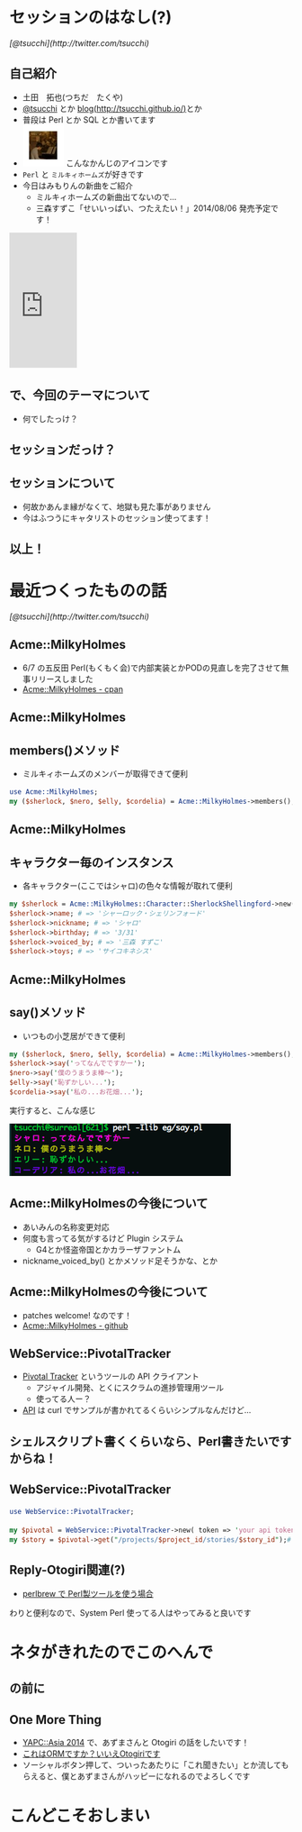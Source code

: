 セッションのはなし(?)
==========

<address>[@tsucchi](http://twitter.com/tsucchi)</address>


自己紹介
---
+ 土田　拓也(つちだ　たくや)
+ [@tsucchi](http://twitter.com/tsucchi) とか [blog(http://tsucchi.github.io/)](http://tsucchi.github.io/)とか
+ 普段は Perl とか SQL とか書いてます
+ <img src="./icon.jpeg"> こんなかんじのアイコンです
+ `Perl` と `ミルキィホームズ`が好きです
+ 今日はみもりんの新曲をご紹介
    + ミルキィホームズの新曲出てないので...
    + 三森すずこ「せいいっぱい、つたえたい！」2014/08/06 発売予定です！

<iframe src="http://rcm-fe.amazon-adsystem.com/e/cm?t=tsucchisblog-22&o=9&p=8&l=as1&asins=B00KF0LDTW&ref=qf_sp_asin_til&fc1=000000&IS2=1&lt1=_blank&m=amazon&lc1=0000FF&bc1=000000&bg1=FFFFFF&f=ifr" style="width:120px;height:240px;" scrolling="no" marginwidth="0" marginheight="0" frameborder="0"></iframe>

で、今回のテーマについて
---
+ 何でしたっけ？

セッションだっけ？
---

セッションについて
---
+ 何故かあんま縁がなくて、地獄も見た事がありません
+ 今はふつうにキャタリストのセッション使ってます！


以上！
---

最近つくったものの話
==========

<address>[@tsucchi](http://twitter.com/tsucchi)</address>


Acme::MilkyHolmes
---
+ 6/7 の五反田 Perl(もくもく会)で内部実装とかPODの見直しを完了させて無事リリースしました
+ [Acme::MilkyHolmes - cpan](http://search.cpan.org/dist/Acme-MilkyHolmes/)

Acme::MilkyHolmes
---
## members()メソッド
+ ミルキィホームズのメンバーが取得できて便利

```perl
use Acme::MilkyHolmes;
my ($sherlock, $nero, $elly, $cordelia) = Acme::MilkyHolmes->members();

```

Acme::MilkyHolmes
---

## キャラクター毎のインスタンス
+ 各キャラクター(ここではシャロ)の色々な情報が取れて便利

```perl
my $sherlock = Acme::MilkyHolmes::Character::SherlockShellingford->new();
$sherlock->name; # => 'シャーロック・シェリンフォード'
$sherlock->nickname; # => 'シャロ'
$sherlock->birthday; # => '3/31'
$sherlock->voiced_by; # => '三森 すずこ'
$sherlock->toys; # => 'サイコキネシス'
```

Acme::MilkyHolmes
---

## say()メソッド

+ いつもの小芝居ができて便利

```perl
my ($sherlock, $nero, $elly, $cordelia) = Acme::MilkyHolmes->members();
$sherlock->say('ってなんでですかー');
$nero->say('僕のうまうま棒〜');
$elly->say('恥ずかしい...');
$cordelia->say('私の...お花畑...');
```

実行すると、こんな感じ

<img src="/assets/img/koshibai.png">

Acme::MilkyHolmesの今後について
---
+ あいみんの名称変更対応
+ 何度も言ってる気がするけど Plugin システム
    + G4とか怪盗帝国とかカラーザファントム
+ nickname_voiced_by() とかメソッド足そうかな、とか

Acme::MilkyHolmesの今後について
---
+ patches welcome! なのです！
+ [Acme::MilkyHolmes - github](https://github.com/tsucchi/p5-Acme-MilkyHolmes)

WebService::PivotalTracker
---
+ [Pivotal Tracker](http://www.pivotaltracker.com/) というツールの API クライアント
    + アジャイル開発、とくにスクラムの進捗管理用ツール
    + 使ってる人ー？
+ [API](http://www.pivotaltracker.com/help/api) は curl でサンプルが書かれてるくらいシンプルなんだけど...


シェルスクリプト書くくらいなら、Perl書きたいですからね！
---


WebService::PivotalTracker
---

```perl
use WebService::PivotalTracker;

my $pivotal = WebService::PivotalTracker->new( token => 'your api token' );
my $story = $pivotal->get("/projects/$project_id/stories/$story_id");# JSON response が返ってくる
```


Reply-Otogiri関連(?)
---
+ [perlbrew で Perl製ツールを使う場合](http://tsucchi.github.io/perl/2014/06/10/perlbrew-and-tool/)
<script src="https://gist.github.com/tsucchi/7626dec9169cd1b18d4e.js"></script>

わりと便利なので、System Perl 使ってる人はやってみると良いです


ネタがきれたのでこのへんで
===

の前に
---

One More Thing
---
+ [YAPC::Asia 2014](http://yapcasia.org/2014/) で、あずまさんと Otogiri の話をしたいです！
+ [これはORMですか？いいえOtogiriです](http://yapcasia.org/2014/talk/show/d42c9d9e-ec91-11e3-b82e-98666aeab6a4)
+ ソーシャルボタン押して、ついったあたりに「これ聞きたい」とか流してもらえると、僕とあずまさんがハッピーになれるのでよろしくです

こんどこそおしまい
===
